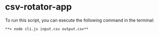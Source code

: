 # csv-rotator-app

 To run this script, you can execute the following command in the terminal:
 
    **> node cli.js input.csv output.csv**
